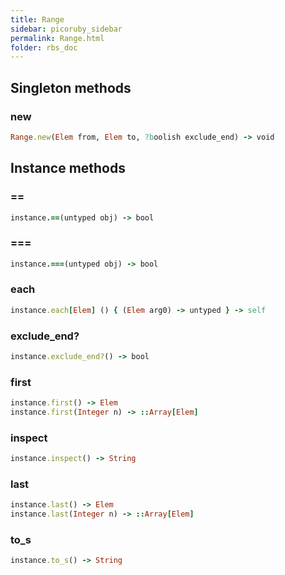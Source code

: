 ```yaml
---
title: Range
sidebar: picoruby_sidebar
permalink: Range.html
folder: rbs_doc
---
```

## Singleton methods
### new

```ruby
Range.new(Elem from, Elem to, ?boolish exclude_end) -> void
```
## Instance methods
### ==

```ruby
instance.==(untyped obj) -> bool
```
### ===

```ruby
instance.===(untyped obj) -> bool
```
### each

```ruby
instance.each[Elem] () { (Elem arg0) -> untyped } -> self
```
### exclude_end?

```ruby
instance.exclude_end?() -> bool
```
### first

```ruby
instance.first() -> Elem
instance.first(Integer n) -> ::Array[Elem]
```
### inspect

```ruby
instance.inspect() -> String
```
### last

```ruby
instance.last() -> Elem
instance.last(Integer n) -> ::Array[Elem]
```
### to_s

```ruby
instance.to_s() -> String
```
